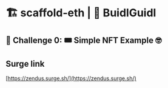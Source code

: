 # 🏗 scaffold-eth | 🏰 BuidlGuidl

## 🚩 Challenge 0: 🎟 Simple NFT Example 🤓

## Surge link 
[https://zendus.surge.sh/](https://zendus.surge.sh/)
